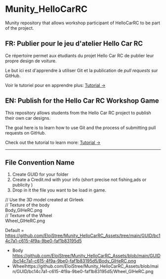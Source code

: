 # Munity_HelloCarRC
Munity repository that allows workshop participant of HelloCarRC to be part of the project.


## FR: Publier pour le jeu d'atelier Hello Car RC

Ce répertoire permet aux étudiants du projet Hello Car RC de publier leur propre design de voiture.

Le but ici est d'apprendre à utiliser Git et la publication de *pull requests* sur GitHub.

Voir le tutoriel pour en apprendre plus: [Tutorial ->](BonjourMunity.md)



## EN: Publish for the Hello Car RC Workshop Game

This repository allows students from the Hello Car RC project to publish their own car designs.

The goal here is to learn how to use Git and the process of submitting pull requests on GitHub.

Check out the tutorial to learn more: [Tutorial ->](HelloMunity.md)



-----------------

##  File Convention Name

1. Create GUID for your folder
2. Create a Credit.md with your info (short precise not fishing,ads or publicity )
3. Drop in it the file you want to be load in game.



// Use the 3D model created at Girleek   
// Texture of the body   
Body_GlHeRC.png   
// Texture of the Wheel   
Wheel_GlHeRC.png    


Default = https://github.com/EloiStree/Munity_HelloCarRC_Assets/tree/main/GUID/bc14c7a1-c615-4f9a-9be0-faf1b83195d5
- Body https://github.com/EloiStree/Munity_HelloCarRC_Assets/blob/main/GUID/bc14c7a1-c615-4f9a-9be0-faf1b83195d5/Body_GlHeRC.png
- Wheelhttps://github.com/EloiStree/Munity_HelloCarRC_Assets/blob/main/GUID/bc14c7a1-c615-4f9a-9be0-faf1b83195d5/Wheel_GlHeRC.png
